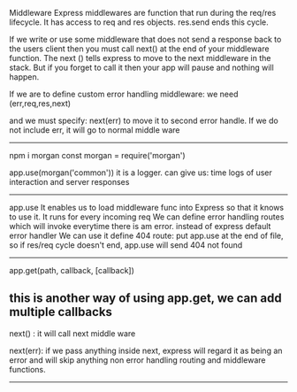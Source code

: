 Middleware
Express middlewares are function that run during the req/res lifecycle. It has access to req and res objects. res.send ends this cycle.

If we write or use some middleware that does not send a response back to the users client then you must call next() at the end of your middleware function. The next () tells express to move to the next middleware in the stack. But if you forget to call it then your app will pause and nothing will happen.

If we are to define custom error handling middleware: we need (err,req,res,next)

and we must specify: next(err) to move it to second error handle. If we do not include err, it will go to normal middle ware

--- 
npm i morgan
 const morgan = require('morgan')

app.use(morgan('common'))
it is a logger. can give us: time logs of user interaction and server responses

---
app.use 
It enables us to load middleware func into Express so that it knows to use it.
It runs for every incoming req
We can define error handling routes which will invoke 
everytime there is am error. instead of express default error handler
We can use it define 404 route:
    put app.use at the end of file, so if res/req cycle doesn't end, app.use will send 404 not found

---
app.get(path, callback, [callback])

this is another way of using app.get, we can add multiple callbacks
---
next() : it will call next middle ware


next(err): if we pass anything inside next, express will regard it as being an error and will skip anything non error handling routing and middleware functions.

---
